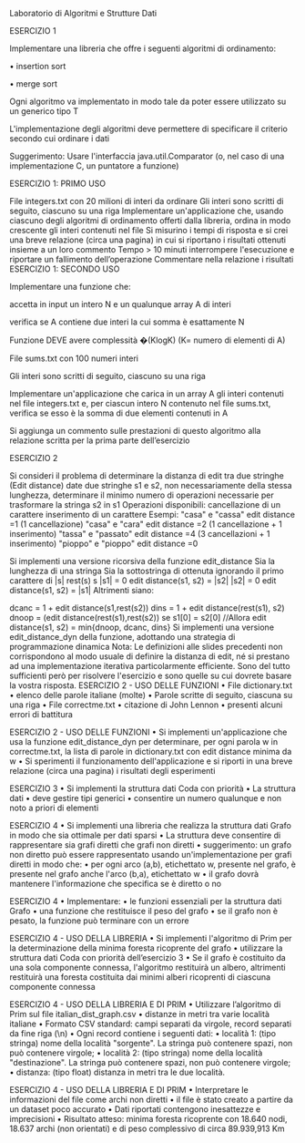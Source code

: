 Laboratorio di Algoritmi e Strutture Dati

ESERCIZIO 1

Implementare una libreria che offre i seguenti algoritmi di ordinamento:

•	insertion sort

•	merge sort

Ogni algoritmo va implementato in modo tale da poter essere utilizzato su un generico tipo T

L'implementazione degli algoritmi deve permettere di specificare il criterio secondo cui ordinare i dati

Suggerimento: Usare l'interfaccia java.util.Comparator (o, nel caso di una implementazione C, un puntatore a funzione)

ESERCIZIO 1: PRIMO USO

File integers.txt con 20 milioni di interi da ordinare
Gli interi sono scritti di seguito, ciascuno su una riga
Implementare un'applicazione che, usando ciascuno degli algoritmi di ordinamento offerti dalla libreria, ordina in modo crescente gli interi contenuti nel file
Si misurino i tempi di risposta e si crei una breve relazione (circa una pagina) in cui si riportano i risultati ottenuti insieme a un loro commento
Tempo > 10 minuti interrompere l'esecuzione e riportare un fallimento dell’operazione
Commentare nella relazione i risultati
ESERCIZIO 1: SECONDO USO

Implementare una funzione che:

accetta in input un intero N e un qualunque array A di interi

verifica se A contiene due interi la cui somma è esattamente N

Funzione DEVE avere complessità �(KlogK) (K= numero di elementi di A)

File sums.txt con 100 numeri interi

Gli interi sono scritti di seguito, ciascuno su una riga

Implementare un'applicazione che carica in un array A gli interi contenuti nel file integers.txt e, per ciascun intero N contenuto nel file sums.txt, verifica se esso è la somma di due elementi contenuti in A

Si aggiunga un commento sulle prestazioni di questo algoritmo alla relazione scritta per la prima parte dell’esercizio

ESERCIZIO 2

Si consideri il problema di determinare la distanza di edit tra due stringhe (Edit distance)
date due stringhe s1 e s2, non necessariamente della stessa lunghezza, determinare il minimo numero di operazioni necessarie per trasformare la stringa s2 in s1
Operazioni disponibili:
cancellazione di un carattere
inserimento di un carattere
Esempi: "casa" e "cassa" edit distance =1 (1 cancellazione) "casa" e "cara" edit distance =2 (1 cancellazione + 1 inserimento) "tassa" e "passato" edit distance =4 (3 cancellazioni + 1 inserimento) "pioppo" e "pioppo" edit distance =0

Si implementi una versione ricorsiva della funzione edit_distance Sia la lunghezza di una stringa Sia la sottostringa di ottenuta ignorando il primo carattere di
|s|
rest(s) s
|s1| = 0 edit distance(s1, s2) = |s2|
|s2| = 0 edit distance(s1, s2) = |s1|
Altrimenti siano:

dcanc = 1 + edit distance(s1,rest(s2))
dins = 1 + edit distance(rest(s1), s2)
dnoop = (edit distance(rest(s1),rest(s2)) se s1[0] = s2[0]
//Allora
edit distance(s1, s2) = min{dnoop, dcanc, dins}
Si implementi una versione edit_distance_dyn della funzione, adottando una strategia di programmazione dinamica Nota: Le definizioni alle slides precedenti non corrispondono al modo usuale di definire la distanza di edit, né si prestano ad una implementazione iterativa particolarmente efficiente. Sono del tutto sufficienti però per risolvere l'esercizio e sono quelle su cui dovrete basare la vostra risposta.
ESERCIZIO 2 - USO DELLE FUNZIONI • File dictionary.txt • elenco delle parole italiane (molte) • Parole scritte di seguito, ciascuna su una riga • File correctme.txt • citazione di John Lennon • presenti alcuni errori di battitura

ESERCIZIO 2 - USO DELLE FUNZIONI • Si implementi un'applicazione che usa la funzione edit_distance_dyn per determinare, per ogni parola w in correctme.txt, la lista di parole in dictionary.txt con edit distance minima da w • Si sperimenti il funzionamento dell'applicazione e si riporti in una breve relazione (circa una pagina) i risultati degli esperimenti

ESERCIZIO 3 • Si implementi la struttura dati Coda con priorità • La struttura dati • deve gestire tipi generici • consentire un numero qualunque e non noto a priori di elementi

ESERCIZIO 4 • Si implementi una libreria che realizza la struttura dati Grafo in modo che sia ottimale per dati sparsi • La struttura deve consentire di rappresentare sia grafi diretti che grafi non diretti • suggerimento: un grafo non diretto può essere rappresentato usando un'implementazione per grafi diretti in modo che: • per ogni arco (a,b), etichettato w, presente nel grafo, è presente nel grafo anche l'arco (b,a), etichettato w • il grafo dovrà mantenere l'informazione che specifica se è diretto o no

ESERCIZIO 4 • Implementare: • le funzioni essenziali per la struttura dati Grafo • una funzione che restituisce il peso del grafo • se il grafo non è pesato, la funzione può terminare con un errore

ESERCIZIO 4 - USO DELLA LIBRERIA • Si implementi l'algoritmo di Prim per la determinazione della minima foresta ricoprente del grafo • utilizzare la struttura dati Coda con priorità dell’esercizio 3 • Se il grafo è costituito da una sola componente connessa, l'algoritmo restituirà un albero, altrimenti restituirà una foresta costituita dai minimi alberi ricoprenti di ciascuna componente connessa

ESERCIZIO 4 - USO DELLA LIBRERIA E DI PRIM • Utilizzare l’algoritmo di Prim sul file italian_dist_graph.csv • distanze in metri tra varie località italiane • Formato CSV standard: campi separati da virgole, record separati da fine riga (\n) • Ogni record contiene i seguenti dati: • località 1: (tipo stringa) nome della località "sorgente". La stringa può contenere spazi, non può contenere virgole; • località 2: (tipo stringa) nome della località "destinazione". La stringa può contenere spazi, non può contenere virgole; • distanza: (tipo float) distanza in metri tra le due località.

ESERCIZIO 4 - USO DELLA LIBRERIA E DI PRIM • Interpretare le informazioni del file come archi non diretti • il file è stato creato a partire da un dataset poco accurato • Dati riportati contengono inesattezze e imprecisioni • Risultato atteso: minima foresta ricoprente con 18.640 nodi, 18.637 archi (non orientati) e di peso complessivo di circa 89.939,913 Km

